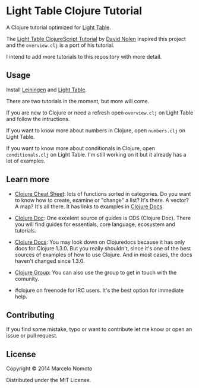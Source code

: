 # Light Table Clojure Tutorial

A Clojure tutorial optimized for [Light Table](http://www.lighttable.com).

The [Light Table ClojureScript Tutorial](https://github.com/swannodette/lt-cljs-tutorial)
by [David Nolen](https://github.com/swannodette) inspired this project and the
`overview.clj` is a port of his tutorial.

I intend to add more tutorials to this repository with more detail.


## Usage

Install [Leiningen](http://leiningen.org) and
[Light Table](http://www.lighttable.com).

There are two tutorials in the moment, but more will come.

If you are new to Clojure or need a refresh open `overview.clj` on Light Table
and follow the intructions.

If you want to know more about numbers in Clojure, open `numbers.clj` on Light
Table.

If you want to know more about conditionals in Clojure, open `conditionals.clj`
on Light Table. I'm still working on it but it already has a lot of examples.

## Learn more
* [Clojure Cheat Sheet](http://clojure.org/cheatsheet):
lots of functions sorted in categories. Do you want to know how to create,
examine or "change" a list? It's there. A vector? A map? It's all there. It
has links to examples in [Clojure Docs](http://clojuredocs.org).

* [Clojure Doc](http://clojure-doc.org/):
One excelent source of guides is CDS (Clojure Doc). There you will find guides
for essentials, core language, ecosystem and tutorials.

* [Clojure Docs](http://clojuredocs.org):
You may look down on Clojuredocs because it has only docs for Clojure 1.3.0.
But you really shouldn't, since it's one of the best sources of examples of how
to use Clojure. And in most cases, the docs haven't changed since 1.3.0.

* [Clojure Group](http://groups.google.com/group/clojure):
You can also use the group to get in touch with the comunity.

* \#clojure on freenode for IRC users. It's the best option for immediate
help.

## Contributing

If you find some mistake, typo or want to contribute let me know or open
an issue or pull request.

## License

Copyright © 2014 Marcelo Nomoto

Distributed under the MIT License.
